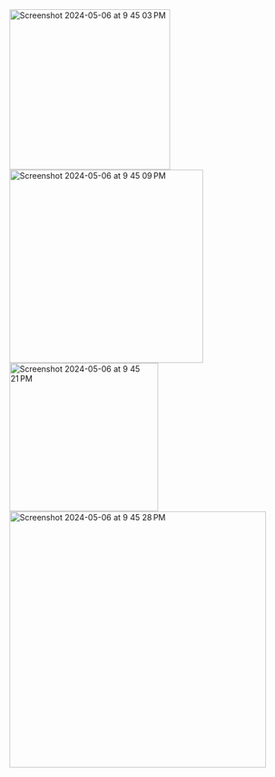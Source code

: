 <img width="283" alt="Screenshot 2024-05-06 at 9 45 03 PM" src="https://github.com/SmallzooDev/OSTEP/assets/121675217/bf14e229-76be-4110-8cec-a40766fbe486">
<img width="341" alt="Screenshot 2024-05-06 at 9 45 09 PM" src="https://github.com/SmallzooDev/OSTEP/assets/121675217/af783c85-3064-4c9b-95d7-1f99a84b1a7c">
<img width="262" alt="Screenshot 2024-05-06 at 9 45 21 PM" src="https://github.com/SmallzooDev/OSTEP/assets/121675217/c6b6b7af-5b88-4ec5-a03d-50143ce16e6e">
<img width="452" alt="Screenshot 2024-05-06 at 9 45 28 PM" src="https://github.com/SmallzooDev/OSTEP/assets/121675217/b642ddc1-0ae6-4fd8-8a2f-1e848355c165">
